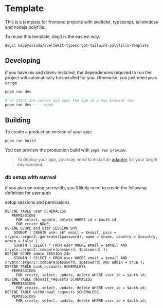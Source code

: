 # Template

This is a template for frontend projects with sveltekit, typescript, tailwindcss and nodejs polyfills.

To reuse this template, degit is the easiest way.
```bash
degit happysalada/sveltekit-typescrypt-tailwind-polyfills-template
```

## Developing

if you have nix and direnv installed, the dependencies required to run the project will automatically be installed for you. Otherwise, you just need `pnpm` or `npm`

```bash
pnpm run dev

# or start the server and open the app in a new browser tab
pnpm run dev -- --open
```

## Building

To create a production version of your app:

```bash
pnpm run build
```

You can preview the production build with `pnpm run preview`.

> To deploy your app, you may need to install an [adapter](https://kit.svelte.dev/docs/adapters) for your target environment.

### db setup with surreal

if you plan on using surrealdb, you'll likely need to create the following definition for user auth

setup sessions and permissions
```
DEFINE TABLE user SCHEMALESS
   PERMISSIONS 
     FOR select, update, delete WHERE id = $auth.id, 
     FOR create NONE;
DEFINE SCOPE end_user SESSION 24h
    SIGNUP ( CREATE user SET email = $email, pass = crypto::argon2::generate($password), name = $name, country = $country, admin = false )
    SIGNIN ( SELECT * FROM user WHERE email = $email AND crypto::argon2::compare(password, $password) );
DEFINE SCOPE admin SESSION 24h
    SIGNIN ( SELECT * FROM user WHERE email = $email AND crypto::argon2::compare(password, $password) AND admin = true );
DEFINE TABLE bank_accounts SCHEMALESS
   PERMISSIONS 
     FOR create, select, update, delete WHERE user_id = $auth.id;
DEFINE TABLE deposit_requests SCHEMALESS
   PERMISSIONS 
     FOR create, select, update, delete WHERE user_id = $auth.id;
DEFINE TABLE withdrawal_requests SCHEMALESS
   PERMISSIONS 
     FOR create, select, update, delete WHERE user_id = $auth.id;
```

